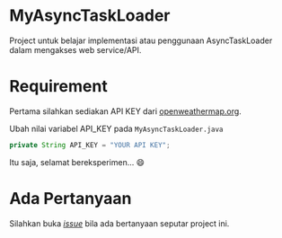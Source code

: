 # MyAsyncTaskLoader

Project untuk belajar implementasi atau penggunaan AsyncTaskLoader
dalam mengakses web service/API.

# Requirement

Pertama silahkan sediakan API KEY dari [openweathermap.org](http://openweathermap.org).

Ubah nilai variabel API_KEY pada `MyAsyncTaskLoader.java`

```java
private String API_KEY = "YOUR API KEY";
```

Itu saja, selamat bereksperimen... :smile:

# Ada Pertanyaan

Silahkan buka [_issue_](https://github.com/ardianta/MyAsyncTaskLoader/issues)
bila ada bertanyaan seputar project ini.
